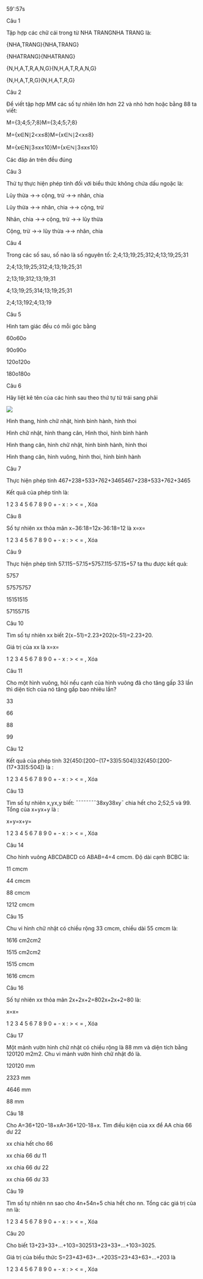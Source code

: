 59':57s

Câu 1

Tập hợp các chữ cái trong từ NHA TRANGNHA TRANG là: 

{NHA,TRANG}{NHA,TRANG}

{NHATRANG}{NHATRANG}

{N,H,A,T,R,A,N,G}{N,H,A,T,R,A,N,G}

{N,H,A,T,R,G}{N,H,A,T,R,G}

Câu 2

Để viết tập hợp MM các số tự nhiên lớn hơn 22 và nhỏ hơn hoặc bằng 88 ta viết:

 

M={3;4;5;7;8}M={3;4;5;7;8}

M={x∈N∣2<x≤8}M={x∈ℕ∣2<x≤8}

M={x∈N∣3≤x≤10}M={x∈ℕ∣3≤x≤10}

Các đáp án trên đều đúng

Câu 3

Thứ tự thực hiện phép tính đối với biểu thức không chứa dấu ngoặc là:

Lũy thừa →→ cộng, trừ →→ nhân, chia

Lũy thừa →→ nhân, chia →→ cộng, trừ

Nhân, chia →→ cộng, trừ →→ lũy thừa

Cộng, trừ →→ lũy thừa →→ nhân, chia

Câu 4

Trong các số sau, số nào là số nguyên tố: 2;4;13;19;25;312;4;13;19;25;31

2;4;13;19;25;312;4;13;19;25;31

2;13;19;312;13;19;31

4;13;19;25;314;13;19;25;31

2;4;13;192;4;13;19

Câu 5

Hình tam giác đều có mỗi góc bằng

60o60o

90o90o

120o120o

180o180o

Câu 6

Hãy liệt kê tên của các hình sau theo thứ tự từ trái sang phải 

![](https://onthi123.vn/public/uploads/lop-6/5.png)

Hình thang, hình chữ nhật, hình bình hành, hình thoi

Hình chữ nhật, hình thang cân, Hình thoi, hình bình hành

Hình thang cân, hình chữ nhật, hình bình hành, hình thoi

Hình thang cân, hình vuông, hình thoi, hình bình hành

Câu 7

Thực hiện phép tính 467+238+533+762+3465467+238+533+762+3465

Kết quả của phép tính là: 

1 2 3 4 5 6 7 8 9 0 + - x : > < = , Xóa

Câu 8

Số tự nhiên xx thỏa mãn x−36:18=12x-36:18=12 là x=x= 

1 2 3 4 5 6 7 8 9 0 + - x : > < = , Xóa

Câu 9

Thực hiện phép tính 57.115−57.15+5757.115-57.15+57 ta thu được kết quả: 

5757

57575757

15151515

57155715

Câu 10

Tìm số tự nhiên xx biết 2(x−51)=2.23+202(x-51)=2.23+20. 

Giá trị của xx là x=x=

1 2 3 4 5 6 7 8 9 0 + - x : > < = , Xóa

Câu 11

Cho một hình vuông, hỏi nếu cạnh của hình vuông đã cho tăng gấp 33 lần thì diện tích của nó tăng gấp bao nhiêu lần?

33

66

88

99

Câu 12

Kết quả của phép tính 32{450:[200−(17+33)5:504]}32{450:[200-(17+33)5:504]} là : 

1 2 3 4 5 6 7 8 9 0 + - x : > < = , Xóa

Câu 13

Tìm số tự nhiên x,yx,y biết: ¯¯¯¯¯¯¯¯38xy38xy¯ chia hết cho 2;52;5 và 99. Tổng của x+yx+y là :

x+y=x+y=

1 2 3 4 5 6 7 8 9 0 + - x : > < = , Xóa

Câu 14

Cho hình vuông ABCDABCD có ABAB=4=4 cmcm. Độ dài cạnh BCBC là: 

11 cmcm

44 cmcm

88 cmcm

1212 cmcm

Câu 15

Chu vi hình chữ nhật có chiều rộng 33 cmcm, chiều dài 55 cmcm là: 

1616 cm2cm2

1515 cm2cm2

1515 cmcm

1616 cmcm

Câu 16

Số tự nhiên xx thỏa mãn 2x+2x+2=802x+2x+2=80 là:

x=x=

1 2 3 4 5 6 7 8 9 0 + - x : > < = , Xóa

Câu 17

Một mảnh vườn hình chữ nhật có chiều rộng là 88 mm và diện tích bằng 120120 m2m2. Chu vi mảnh vườn hình chữ nhật đó là. 

120120 mm

2323 mm

4646 mm

88 mm

Câu 18

Cho A=36+120−18+xA=36+120-18+x. Tìm điều kiện của xx để AA chia 66 dư 22

xx chia hết cho 66

xx chia 66 dư 11

xx chia 66 dư 22

xx chia 66 dư 33

Câu 19

Tìm số tự nhiên nn sao cho 4n+54n+5 chia hết cho nn. Tổng các giá trị của nn là:

1 2 3 4 5 6 7 8 9 0 + - x : > < = , Xóa

Câu 20

Cho biết 13+23+33+...+103=302513+23+33+...+103=3025. 

Giá trị của biểu thức S=23+43+63+...+203S=23+43+63+...+203 là 

1 2 3 4 5 6 7 8 9 0 + - x : > < = , Xóa
